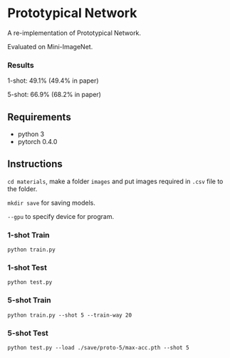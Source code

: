 # Prototypical Network

A re-implementation of Prototypical Network.

Evaluated on Mini-ImageNet.

### Results

1-shot: 49.1% (49.4% in paper)

5-shot: 66.9% (68.2% in paper)

## Requirements

* python 3
* pytorch 0.4.0

## Instructions

`cd materials`, make a folder `images` and put images required in `.csv` file to the folder.

`mkdir save` for saving models.

`--gpu` to specify device for program.

### 1-shot Train

`python train.py`

### 1-shot Test

`python test.py` 

### 5-shot Train

`python train.py --shot 5 --train-way 20`

### 5-shot Test

`python test.py --load ./save/proto-5/max-acc.pth --shot 5`


